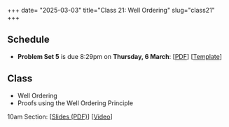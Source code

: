 +++
date= "2025-03-03"
title="Class 21: Well Ordering"
slug="class21"
+++

## Schedule

- **Problem Set 5** is due 8:29pm on **Thursday, 6 March**: [[PDF](/docs/ps5.pdf)] [[Template](https://www.overleaf.com/read/mnpgvnvtyxbq#03c118)]

## Class

- Well Ordering
- Proofs using the Well Ordering Principle

10am Section: [[Slides (PDF)](https://virginia.box.com/s/f8800gstx4x7v55og13wb0n9t6yqeqji)] [[Video](https://uva.hosted.panopto.com/Panopto/Pages/Viewer.aspx?id=9343332e-4342-4784-919f-b29500f74ed6)]  

<!--2pm Section: [[Slides (PDF)](https://virginia.box.com/s/ych17f6sppn12erkfjmbib5dlwiv1b6x)] [[Video](https://uva.hosted.panopto.com/Panopto/Pages/Viewer.aspx?id=d059549d-36af-40a4-87cf-b2920138e3e0)]-->


